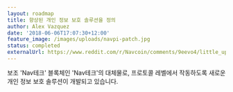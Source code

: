 ```yaml
---
layout: roadmap
title: 향상된 개인 정보 보호 솔루션을 정의
author: Alex Vazquez
date: '2018-06-06T17:07:30+12:00'
feature_image: /images/uploads/navpi-patch.jpg
status: completed
externalUrl: https://www.reddit.com/r/Navcoin/comments/9eevo4/little_update_from_dev_team/
---
```


보조 'Nav테크' 블록체인 'Nav테크'의 대체물로, 프로토콜 레벨에서 작동하도록 새로운 개인 정보 보호 솔루션이 개발되고 있습니다.
